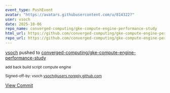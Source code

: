 ```yaml
---
event_type: PushEvent
avatar: "https://avatars.githubusercontent.com/u/814322?"
user: vsoch
date: 2025-10-06
repo_name: converged-computing/gke-compute-engine-performance-study
html_url: https://github.com/converged-computing/gke-compute-engine-performance-study/commit/d11a3c3a7f67bc7a898b055d8bfbd4e35ffba697
repo_url: https://github.com/converged-computing/gke-compute-engine-performance-study
---
```


<a href='https://github.com/vsoch' target='_blank'>vsoch</a> pushed to <a href='https://github.com/converged-computing/gke-compute-engine-performance-study' target='_blank'>converged-computing/gke-compute-engine-performance-study</a>

<small>add back build script compute engine

Signed-off-by: vsoch <vsoch@users.noreply.github.com></small>

<a href='https://github.com/converged-computing/gke-compute-engine-performance-study/commit/d11a3c3a7f67bc7a898b055d8bfbd4e35ffba697' target='_blank'>View Commit</a>
